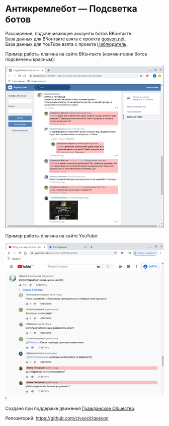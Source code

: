 # Антикремлебот — Подсветка ботов

Расширение, подсвечивающее аккаунты ботов ВКонтакте.  
База данных для ВКонтакте взята с проекта [gosvon.net](https://gosvon.net).  
База данных для YouTube взята с проекта [Наблюдатель](https://t.me/observers_chat).

Пример работы плагина на сайте ВКонтакте (комментарии ботов подсвечены красным):

![Screenshot](example.png)

Пример работы плагина на сайте YouTube:

![Screenshot](youtube_example.png)!

Создано при поддержке движения [Гражданское Общество](https://civsoc.net/).
 
Репозиторий: https://github.com/civsocit/gosvon
